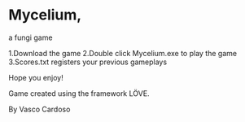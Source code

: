 # Mycelium,
a fungi game

1.Download the game
2.Double click Mycelium.exe to play the game
3.Scores.txt registers your previous gameplays

Hope you enjoy!

Game created using the framework LÖVE.

By Vasco Cardoso

